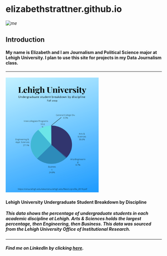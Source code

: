 # **elizabethstrattner.github.io**
###### ![me](https://lh3.googleusercontent.com/3uSSpbWLO9IfIe6-pkwZsEEPyYwRAy_jNk1Y-uN8O9bzrZ1oTs5M9nJB0Ygz7OjuZg560Tj4TXMXauZ5NbW22Dl8zXDWBqz7Kk9pkjZBddC9-t3zaSwcs51ekHe5ueiAi8Imjq9_O21gCrXGZqcZ-wu_TotgBj3AkQsIW0ed32VnJy3Jx5aavnsU9rRETKjJAs_fo33mwP-5sntuh6Lb0Mpc6iwmEOhY7Gi41l6jqhumjIo_1IcixOEGu1pggRd2fci5TFabEsFfbSyya6NqNPytrYqONbLjHzDDbOL3yPSh561aGfEE0JDp8J9ADR0YLbkqPozIT-JmFpOaNfkNq49s1iqsQuLwIlyGK0GwpE4uVf6hheiaVJfAmGNJLW9DN7NKnnJxMMyyHk6U5bNZQ1BYtzbhlNLozwD5afhjXvdXSYJojI8Kgal0JHmxzA4h9GUeuWzsj6gl8isoaytscVv-Hj-t9n_u7jqPqzgTSpjVR_BzvLgX8tOX7OSku08YM7ZPavV_SyA_5iFwtHwff8JcjICTXboJMF1BGqisFeyqUnAYrTSYUSzjPSbe0nxO1kLAUvMSGpcG-lu-AZrsscKxF--bSQviXf1N42UCxxf5AUVi-F2QwQIOrQieH_WwWZv_vlRYgu2FBKTM_JFaGyernwekBwsOwDNOQidJap9-cNeIo2AlLyfkVB3k2ds9tjCKjZjeZA7H2xZUijKaVTDQVg=w1088-h1450-no?authuser=0) 
## **Introduction**
#### My name is Elizabeth and I am Journalism and Political Science major at Lehigh University. I plan to use this site for projects in my Data Journalism class.
___
#### <img src="https://github.com/elizabethstrattner/elizabethstrattner.github.io/blob/main/J025graph.png?raw=true" width="300" height="370" />
#### **Lehigh University Undergraduate Student Breakdown by Discipline**
##### This data shows the percentage of undergraduate students in each academic discipline at Lehigh. Arts & Sciences holds the largest percentage, then Engineering, then Business. This data was sourced from the Lehigh University Office of Institutional Research.
___
##### Find me on LinkedIn by clicking [here](https://www.linkedin.com/in/elizabeth-strattner).
